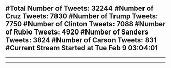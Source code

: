 #Total Number of Tweets: 32244 
#Number of Cruz Tweets: 7830
#Number of Trump Tweets: 7750
#Number of Clinton Tweets: 7088
#Number of Rubio Tweets: 4920
#Number of Sanders Tweets: 3824
#Number of Carson Tweets: 831
#Current Stream Started at Tue Feb  9 03:04:01
---
---
---
